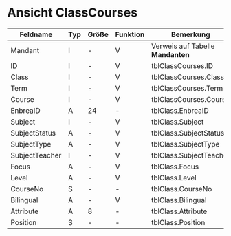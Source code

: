 # Ansicht ClassCourses



| Feldname       | Typ | Größe | Funktion | Bemerkung                         |
|----------------|-----|-------|----------|-----------------------------------|
| Mandant        | I   | -     | V        | Verweis auf Tabelle **Mandanten** |
| ID             | I   | -     | V        | tblClassCourses.ID                |
| Class          | I   | -     | V        | tblClassCourses.Class             |
| Term           | I   | -     | V        | tblClassCourses.Term              |
| Course         | I   | -     | V        | tblClassCourses.Course            |
| EnbreaID       | A   | 24    | -        | tblClass.EnbreaID                 |
| Subject        | I   | -     | V        | tblClass.Subject                  |
| SubjectStatus  | A   | -     | V        | tblClass.SubjectStatus            |
| SubjectType    | A   | -     | V        | tblClass.SubjectType              |
| SubjectTeacher | I   | -     | V        | tblClass.SubjectTeacher           |
| Focus          | A   | -     | V        | tblClass.Focus                    |
| Level          | A   | -     | V        | tblClass.Level                    |
| CourseNo       | S   | -     | -        | tblClass.CourseNo                 |
| Bilingual      | A   | -     | V        | tblClass.Bilingual                |
| Attribute      | A   | 8     | -        | tblClass.Attribute                |
| Position       | S   | -     | -        | tblClass.Position                 |


